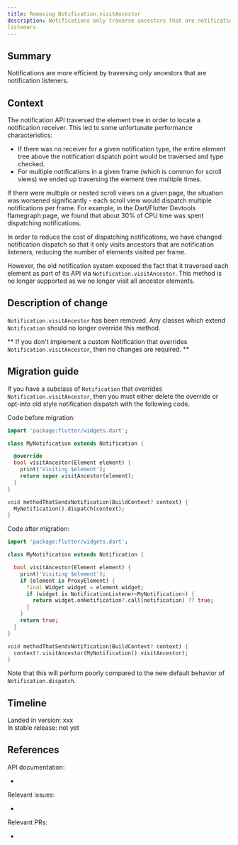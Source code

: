 ```yaml
---
title: Removing Notification.visitAncestor
description: Notifications only traverse ancestors that are notification
listeners.
---
```


## Summary

Notifications are more efficient by traversing only ancestors that
are notification listeners.

## Context

The notification API traversed the element tree in order to locate a
notification receiver. This led to some unfortunate performance
characteristics:

  * If there was no receiver for a given notification type, the entire element
    tree above the notification dispatch point would be traversed and type
    checked.
  * For multiple notifications in a given frame (which is common for scroll
    views) we ended up traversing the element tree multiple times.

If there were multiple or nested scroll views on a given page, the situation
was worsened significantly - each scroll view would dispatch multiple
notifications per frame. For example, in the Dart/Flutter Devtools flamegraph
page, we found that about 30% of CPU time was spent dispatching notifications.

In order to reduce the cost of dispatching notifications, we have changed
notification dispatch so that it only visits ancestors that are notification
listeners, reducing the number of elements visited per frame.

However, the old notification system exposed the fact that it traversed
each element as part of its API via `Notification.visitAncestor`. This
method is no longer supported as we no longer visit all ancestor elements.

## Description of change

`Notification.visitAncestor` has been removed. Any classes which extend
`Notification` should no longer override this method.

** If you don't implement a custom Notification that overrides
`Notification.visitAncestor`, then no changes are required. **

## Migration guide

If you have a subclass of `Notification` that overrides
`Notification.visitAncestor`, then you must either delete the override or
opt-into old style notification dispatch with the following code.

Code before migration:

```dart
import 'package:flutter/widgets.dart';

class MyNotification extends Notification {

  @override
  bool visitAncestor(Element element) {
    print('Visiting $element');
    return super.visitAncestor(element);
  }
}

void methodThatSendsNotification(BuildContext? context) {
  MyNotification().dispatch(context);
}
```

Code after migration:

```dart
import 'package:flutter/widgets.dart';

class MyNotification extends Notification {

  bool visitAncestor(Element element) {
    print('Visiting $element');
    if (element is ProxyElement) {
      final Widget widget = element.widget;
      if (widget is NotificationListener<MyNotification>) {
        return widget.onNotification?.call(notification) ?? true;
      }
    }
    return true;
  }
}

void methodThatSendsNotification(BuildContext? context) {
  context?.visitAncestor(MyNotification().visitAncestor);
}
```

Note that this will perform poorly compared to the new default behavior
of `Notification.dispatch`.

## Timeline

Landed in version: xxx<br>
In stable release: not yet

## References

API documentation:

* [`Notification`]: {{site.master-api}}/flutter[widgets/Notification-class.html

Relevant issues:

* [Issue 97849]: {{site.repo.flutter}}/issues/97849

Relevant PRs:

* [improve Notification API performance]:  {{site.repo.flutter}}/pull/98451
